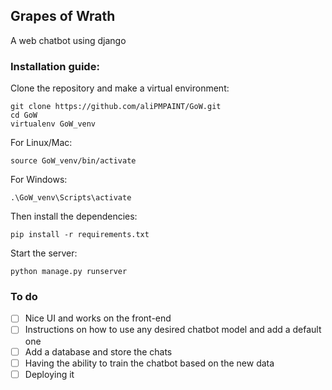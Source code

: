 ## Grapes of Wrath

A web chatbot using django

### Installation guide:

Clone the repository and make a virtual environment:
```
git clone https://github.com/aliPMPAINT/GoW.git
cd GoW
virtualenv GoW_venv
```

For Linux/Mac:
```
source GoW_venv/bin/activate
```

For Windows:
```
.\GoW_venv\Scripts\activate
```

Then install the dependencies:
```
pip install -r requirements.txt
```

Start the server:
```
python manage.py runserver
```

### To do

- [ ] Nice UI and works on the front-end
- [ ] Instructions on how to use any desired chatbot model and add a default one
- [ ] Add a database and store the chats
- [ ] Having the ability to train the chatbot based on the new data
- [ ] Deploying it

